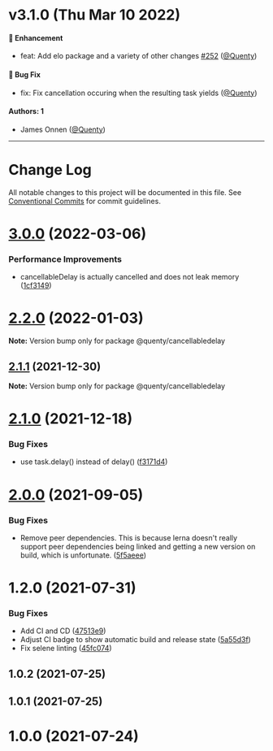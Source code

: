 # v3.1.0 (Thu Mar 10 2022)

#### 🚀 Enhancement

- feat: Add elo package and a variety of other changes [#252](https://github.com/Quenty/NevermoreEngine/pull/252) ([@Quenty](https://github.com/Quenty))

#### 🐛 Bug Fix

- fix: Fix cancellation occuring when the resulting task yields ([@Quenty](https://github.com/Quenty))

#### Authors: 1

- James Onnen ([@Quenty](https://github.com/Quenty))

---

# Change Log

All notable changes to this project will be documented in this file.
See [Conventional Commits](https://conventionalcommits.org) for commit guidelines.

# [3.0.0](https://github.com/Quenty/NevermoreEngine/compare/@quenty/cancellabledelay@2.2.0...@quenty/cancellabledelay@3.0.0) (2022-03-06)


### Performance Improvements

* cancellableDelay is actually cancelled and does not leak memory ([1cf3149](https://github.com/Quenty/NevermoreEngine/commit/1cf3149bdd29c412cc3378adacff285087aafd58))





# [2.2.0](https://github.com/Quenty/NevermoreEngine/compare/@quenty/cancellabledelay@2.1.1...@quenty/cancellabledelay@2.2.0) (2022-01-03)

**Note:** Version bump only for package @quenty/cancellabledelay





## [2.1.1](https://github.com/Quenty/NevermoreEngine/compare/@quenty/cancellabledelay@2.1.0...@quenty/cancellabledelay@2.1.1) (2021-12-30)

**Note:** Version bump only for package @quenty/cancellabledelay





# [2.1.0](https://github.com/Quenty/NevermoreEngine/compare/@quenty/cancellabledelay@2.0.0...@quenty/cancellabledelay@2.1.0) (2021-12-18)


### Bug Fixes

* use task.delay() instead of delay() ([f3171d4](https://github.com/Quenty/NevermoreEngine/commit/f3171d409226dd38306818fa429136746ad4d213))





# [2.0.0](https://github.com/Quenty/NevermoreEngine/compare/@quenty/cancellabledelay@1.2.0...@quenty/cancellabledelay@2.0.0) (2021-09-05)


### Bug Fixes

* Remove peer dependencies. This is because lerna doesn't really support peer dependencies being linked and getting a new version on build, which is unfortunate. ([5f5aeee](https://github.com/Quenty/NevermoreEngine/commit/5f5aeeea8de9975435309e53679f0ef7064f9dd0))





# 1.2.0 (2021-07-31)


### Bug Fixes

* Add CI and CD ([47513e9](https://github.com/Quenty/NevermoreEngine/commit/47513e9b568162707534af132396dd8756947dd3))
* Adjust CI badge to show automatic build and release state ([5a55d3f](https://github.com/Quenty/NevermoreEngine/commit/5a55d3f19bf8d66a760d67da9b56ed47fab74656))
* Fix selene linting ([45fc074](https://github.com/Quenty/NevermoreEngine/commit/45fc07489ee59127ac6582689f19a0e87c1e5b5a))



## 1.0.2 (2021-07-25)



## 1.0.1 (2021-07-25)



# 1.0.0 (2021-07-24)
